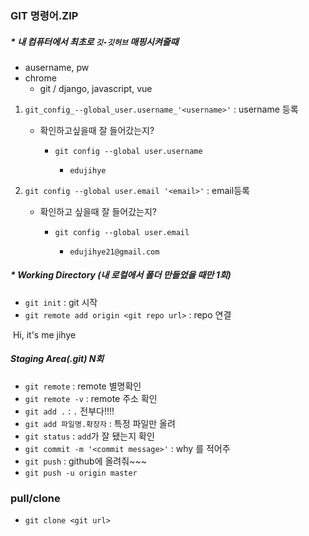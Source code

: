 ### GIT 명령어.ZIP

##### * 내 컴퓨터에서 최초로 `깃-깃허브` 매핑시켜줄때

* ausername, pw
* chrome
  * git / django, javascript, vue 

1. `git_config_--global_user.username_'<username>'` : username 등록

   * 확인하고싶을때 잘 들어갔는지?

     * `git config --global user.username`

       * ```
         edujihye
         ```

2. `git config --global user.email '<email>'` : email등록

   * 확인하고 싶을때 잘 들어갔는지?

     * `git config --global user.email`

       * ```
         edujihye21@gmail.com
         ```



##### * Working Directory (내 로컬에서 폴더 만들었을 때만 ***1회***) 

* `git init` : git 시작
* `git remote add origin <git repo url>` : repo 연결

​		Hi, it's me jihye

##### Staging Area(.git) ***N회***

* `git remote`  : remote 별명확인
* `git remote -v` : remote 주소 확인
* `git add .` : `.` 전부다!!!! 
* `git add 파일명.확장자` : 특정 파일만 올려
* `git status` :  `add`가 잘 됐는지 확인
* `git commit -m '<commit message>'` :  why 를 적어주
* `git push` : github에 올려줘~~~
* `git push -u origin master`

### pull/clone

* `git clone <git url>`